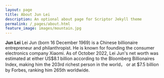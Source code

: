 ```yaml
---
layout: page
title: About Jun Lei
description: An optional about page for Scriptor Jekyll theme
permalink: /_pages/about.html
feature_image: images/mountain.jpg
---
```


**Jun Lei** Lei Jun (born 16 December 1969) is a Chinese billionaire entrepreneur and philanthropist. He is known for founding the consumer electronics company Xiaomi. As of October 2022, Lei Jun's net worth was estimated at either US$8.1 billion according to the Bloomberg Billionaires Index, making him the 203rd richest person in the world， or at $7.5 billion by Forbes, ranking him 265th worldwide.
